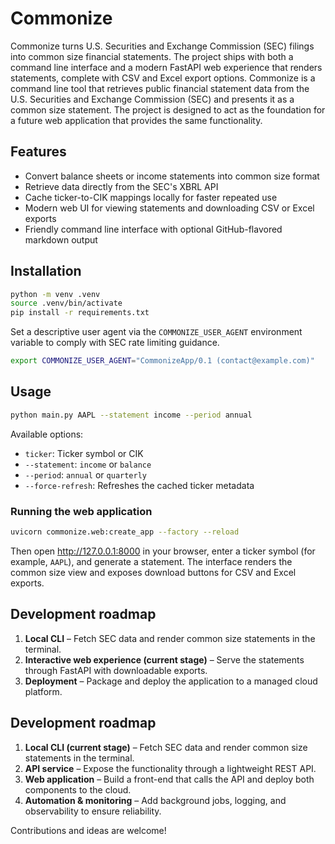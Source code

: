 # Commonize

Commonize turns U.S. Securities and Exchange Commission (SEC) filings into common size financial statements. The project ships
with both a command line interface and a modern FastAPI web experience that renders statements, complete with CSV and Excel
export options.
Commonize is a command line tool that retrieves public financial statement data from the U.S. Securities and Exchange Commission (SEC) and presents it as a common size statement. The project is designed to act as the foundation for a future web application that provides the same functionality.

## Features

- Convert balance sheets or income statements into common size format
- Retrieve data directly from the SEC's XBRL API
- Cache ticker-to-CIK mappings locally for faster repeated use
- Modern web UI for viewing statements and downloading CSV or Excel exports
- Friendly command line interface with optional GitHub-flavored markdown output

## Installation

```bash
python -m venv .venv
source .venv/bin/activate
pip install -r requirements.txt
```

Set a descriptive user agent via the `COMMONIZE_USER_AGENT` environment variable to comply with SEC rate limiting guidance.

```bash
export COMMONIZE_USER_AGENT="CommonizeApp/0.1 (contact@example.com)"
```

## Usage

```bash
python main.py AAPL --statement income --period annual
```

Available options:

- `ticker`: Ticker symbol or CIK
- `--statement`: `income` or `balance`
- `--period`: `annual` or `quarterly`
- `--force-refresh`: Refreshes the cached ticker metadata

### Running the web application

```bash
uvicorn commonize.web:create_app --factory --reload
```

Then open <http://127.0.0.1:8000> in your browser, enter a ticker symbol (for example, `AAPL`), and generate a statement. The
interface renders the common size view and exposes download buttons for CSV and Excel exports.

## Development roadmap

1. **Local CLI** – Fetch SEC data and render common size statements in the terminal.
2. **Interactive web experience (current stage)** – Serve the statements through FastAPI with downloadable exports.
3. **Deployment** – Package and deploy the application to a managed cloud platform.
## Development roadmap

1. **Local CLI (current stage)** – Fetch SEC data and render common size statements in the terminal.
2. **API service** – Expose the functionality through a lightweight REST API.
3. **Web application** – Build a front-end that calls the API and deploy both components to the cloud.
4. **Automation & monitoring** – Add background jobs, logging, and observability to ensure reliability.

Contributions and ideas are welcome!
